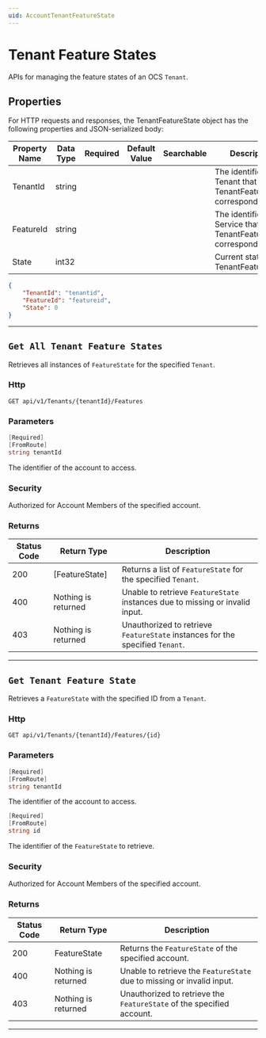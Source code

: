 ```yaml
---
uid: AccountTenantFeatureState
---
```


# Tenant Feature States

APIs for managing the feature states of an OCS `Tenant`.

## Properties

For HTTP requests and responses, the TenantFeatureState object has the following properties and JSON-serialized body: 

| Property Name | Data Type |  Required | Default Value | Searchable | Description |
|-------|------|----------|---------|------------|---------| 
| TenantId | string | | | | The identifier of the Tenant that the TenantFeatureState corresponds to. | 
| FeatureId | string | | | | The identifier of the Service that the TenantFeatureState corresponds to. | 
| State | int32 | | | | Current state of this TenantFeatureState. | 


```json
{
	"TenantId": "tenantid",
	"FeatureId": "featureid",
	"State": 0
}
```
***

## `Get All Tenant Feature States`

Retrieves all instances of `FeatureState` for the specified `Tenant`.

### Http

`GET api/v1/Tenants/{tenantId}/Features`

### Parameters

```csharp
[Required]
[FromRoute]
string tenantId
```

The identifier of the account to access.


### Security

Authorized for Account Members of the specified account.

### Returns

| Status Code | Return Type | Description | 
 | --- | --- | ---  | 
| 200 | [FeatureState] | Returns a list of `FeatureState` for the specified `Tenant`. | 
| 400 | Nothing is returned | Unable to retrieve `FeatureState` instances due to missing or invalid input. | 
| 403 | Nothing is returned | Unauthorized to retrieve `FeatureState` instances for the specified `Tenant`. | 


***

## `Get Tenant Feature State`

Retrieves a `FeatureState` with the specified ID from a `Tenant`.

### Http

`GET api/v1/Tenants/{tenantId}/Features/{id}`

### Parameters

```csharp
[Required]
[FromRoute]
string tenantId
```

The identifier of the account to access.
```csharp
[Required]
[FromRoute]
string id
```

The identifier of the `FeatureState` to retrieve.


### Security

Authorized for Account Members of the specified account.

### Returns

| Status Code | Return Type | Description | 
 | --- | --- | ---  | 
| 200 | FeatureState | Returns the `FeatureState` of the specified account. | 
| 400 | Nothing is returned | Unable to retrieve the `FeatureState` due to missing or invalid input. | 
| 403 | Nothing is returned | Unauthorized to retrieve the `FeatureState` of the specified account. | 


***

